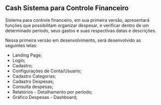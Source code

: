 ## Cash Sistema para Controle Financeiro

Sistema para controle financeiro, em sua primeira versão, apresentará funções que possibilitam organizar despesar, e verificar dentro de um determinado período, seus gastos e suas respectivas datas e descrições.

Nessa primeira versão em desenvolvimento, será desenvolvido as seguintes telas:

- Landing Page;
- Login;
- Cadastro;
- Configurações de Conta/Usuario;
- Cadastro Categorias;
- Cadastro Despesas;
- Consulta despesas;
- Relatórios - Detalhamento por período;
- Gráfico Despesas - Dashboard;

